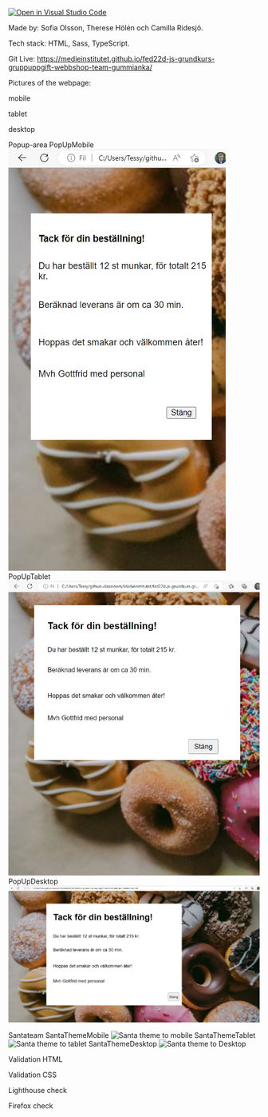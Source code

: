 [![Open in Visual Studio Code](https://classroom.github.com/assets/open-in-vscode-c66648af7eb3fe8bc4f294546bfd86ef473780cde1dea487d3c4ff354943c9ae.svg)](https://classroom.github.com/online_ide?assignment_repo_id=9232667&assignment_repo_type=AssignmentRepo)

Made by: Sofia Olsson, Therese Hölén och Camilla Ridesjö. 

Tech stack: HTML, Sass, TypeScript.

Git Live: https://medieinstitutet.github.io/fed22d-js-grundkurs-gruppuppgift-webbshop-team-gummianka/ 

Pictures of the webpage: 

mobile



tablet



desktop



Popup-area
PopUpMobile 
<img src="assets/ScreenshotsOfWebpage/PopUpMobile.jpg" alt="Mobile popup">
PopUpTablet 
<img src="assets/ScreenshotsOfWebpage/PopUpTablet.jpg" alt="Tablet popup">
PopUpDesktop 
<img src="assets/ScreenshotsOfWebpage/PopUpDesktop.jpg" alt="Desktop popup">


Santateam
SantaThemeMobile <img src="assets/ScreenshotsOfWebpage/SantaThemeMobile.jpg" alt="Santa theme to mobile">
SantaThemeTablet <img src="assets/ScreenshotsOfWebpage/SantaThemeTablet.jpg" alt="Santa theme to tablet">
SantaThemeDesktop <img src="assets/ScreenshotsOfWebpage/SantaThemeDesktop.jpg" alt="Santa theme to Desktop">

Validation HTML




Validation CSS




Lighthouse check




Firefox check

